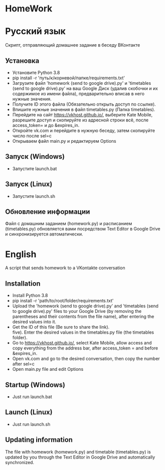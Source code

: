 # HomeWork

# Русский язык
Скрипт, отправляющий домашнее задание в беседу ВКонтакте

## Установка
* Установите Python 3.8  
* pip install -r 'путь/к/корневой/папке/requirements.txt'  
* Загрузите файл 'homework (send to google drive).py' и 'timetables (send to google drive).py' на ваш Google Диск (удалив скобочки и их содержимое из имени файла), предварительно вписав в него нужные значения.  
* Получите ID этого файла (Обязательно открыть доступ по ссылке).  
* Впишите нужные значения в файл timetables.py (Папка timetables).  
* Перейдите на сайт https://vkhost.github.io/, выберите Kate Mobile, разрешите доступ и скопируйте из адресной строки всё, после access_token= и до &expires_in.  
* Откройте vk.com и перейдите в нужную беседу, затем скопируйте число после sel=c  
* Открываем файл main.py и редактируем Options  

## Запуск (Windows)
* Запустите launch.bat

## Запуск (Linux)
* Запустите launch.sh

## Обновление информации
Файл с домашним заданием (homework.py) и расписанием (timetables.py) обновляется вами посредством Text Editor в Google Drive и синхронизируется автоматически.

# English
A script that sends homework to a VKontakte conversation

## Installation
* Install Python 3.8  
* pip install -r 'path/to/root/folder/requirements.txt'  
* Upload the 'homework (send to google drive).py' and 'timetables (send to google drive).py' files to your Google Drive (by removing the parentheses and their contents from the file name), after entering the desired values into it.  
* Get the ID of this file (Be sure to share the link).  
five). Enter the desired values in the timetables.py file (the timetables folder).  
* Go to https://vkhost.github.io/, select Kate Mobile, allow access and copy everything from the address bar, after access_token = and before &expires_in.  
* Open vk.com and go to the desired conversation, then copy the number after sel=c  
* Open main.py file and edit Options  

## Startup (Windows)
* Just run launch.bat

## Launch (Linux)
* Just run launch.sh

## Updating information
The file with homework (homework.py) and timetable (timetables.py) is updated by you through the Text Editor in Google Drive and automatically synchronized.
